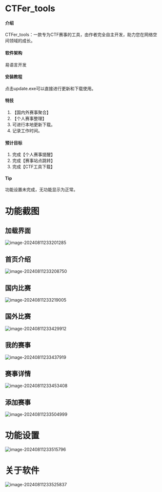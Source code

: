 # CTFer_tools

#### 介绍
CTFer_tools：一款专为CTF赛事的工具，由作者完全自主开发，助力您在网络空间领域的成长。

#### 软件架构
易语言开发


#### 安装教程

点击update.exe可以直接进行更新和下载使用。

#### 特技

1.  【国内外赛事聚合】
2.  【个人赛事整理】
3.  可进行本地更新下载。
4.  记录工作时间。

#### 预计目标

1.  完成【个人赛事提醒】
2.  完成【赛事站点跳转】
3.  完成【CTF工具下载】

#### Tip

功能设置未完成，无功能显示为正常。

# 功能截图

## 加载界面

![image-20240811233201285](./assets/image-20240811233201285.png)

## 首页介绍

![image-20240811233208750](./assets/image-20240811233208750.png)

## 国内比赛

![image-20240811233219005](./assets/image-20240811233219005.png)

## 国外比赛

![image-20240811233429912](./assets/image-20240811233429912.png)

## 我的赛事

![image-20240811233437919](./assets/image-20240811233437919.png)

## 赛事详情

![image-20240811233453408](./assets/image-20240811233453408.png)

## 添加赛事

![image-20240811233504999](./assets/image-20240811233504999.png)

# 功能设置

![image-20240811233515796](./assets/image-20240811233515796.png)

# 关于软件

![image-20240811233525837](./assets/image-20240811233525837.png)